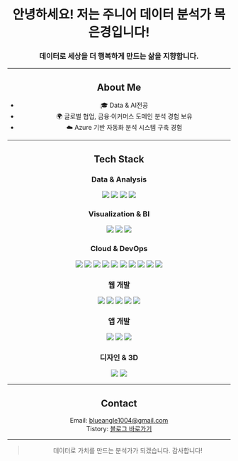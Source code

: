 <!-- README.md -->
<div align="center">
  
<h1 align="center">안녕하세요! 저는 주니어 데이터 분석가 목은경입니다!</h1>
<h3 align="center">데이터로 세상을 더 행복하게 만드는 삶을 지향합니다.</h3>

---

##  About Me

- 🎓 Data & AI전공
- 🌍 글로벌 협업, 금융·이커머스 도메인 분석 경험 보유  
- ☁️ Azure 기반 자동화 분석 시스템 구축 경험  

---

##  Tech Stack

###  Data & Analysis  
<p>
  <img src="https://img.shields.io/badge/Python-3776AB?style=for-the-badge&logo=python&logoColor=white"/>
  <img src="https://img.shields.io/badge/Pandas-150458?style=for-the-badge&logo=pandas&logoColor=white"/>
  <img src="https://img.shields.io/badge/Numpy-013243?style=for-the-badge&logo=numpy&logoColor=white"/>
  <img src="https://img.shields.io/badge/SQL-003B57?style=for-the-badge&logo=postgresql&logoColor=white"/>
</p>

###  Visualization & BI  
<p>
  <img src="https://img.shields.io/badge/PowerBI-F2C811?style=for-the-badge&logo=powerbi&logoColor=black"/>
  <img src="https://img.shields.io/badge/Matplotlib-11557C?style=for-the-badge&logo=matplotlib&logoColor=white"/>
  <img src="https://img.shields.io/badge/Seaborn-76B900?style=for-the-badge"/>
</p>

###  Cloud & DevOps  
<p>
  <img src="https://img.shields.io/badge/Azure-0078D4?style=for-the-badge&logo=microsoftazure&logoColor=white"/>
  <img src="https://img.shields.io/badge/Data%20Factory-0078D4?style=for-the-badge&logo=microsoftazure&logoColor=white"/>
  <img src="https://img.shields.io/badge/Stream%20Analytics-0078D4?style=for-the-badge&logo=azuredataexplorer&logoColor=white"/>
  <img src="https://img.shields.io/badge/Azure%20SQL-0089D6?style=for-the-badge&logo=microsoftsqlserver&logoColor=white"/>
  <img src="https://img.shields.io/badge/Blob%20Storage-0072C6?style=for-the-badge&logo=microsoft&logoColor=white"/>
  <img src="https://img.shields.io/badge/Azure%20Functions-0062AD?style=for-the-badge&logo=azurefunctions&logoColor=white"/>
  <img src="https://img.shields.io/badge/OpenAI%20(Azure)-000000?style=for-the-badge&logo=openai&logoColor=white"/>
  <img src="https://img.shields.io/badge/AI%20Search-0078D4?style=for-the-badge&logo=searchengineland&logoColor=white"/>
  <img src="https://img.shields.io/badge/Databricks-EF3E3E?style=for-the-badge&logo=databricks&logoColor=white"/>
  <img src="https://img.shields.io/badge/Fabric-742774?style=for-the-badge&logo=microsoft&logoColor=white"/>
</p>

###  웹 개발
<p>
  <img src="https://img.shields.io/badge/HTML5-E34F26?style=for-the-badge&logo=html5&logoColor=white"/>
  <img src="https://img.shields.io/badge/CSS3-1572B6?style=for-the-badge&logo=css3&logoColor=white"/>
  <img src="https://img.shields.io/badge/JavaScript-F7DF1E?style=for-the-badge&logo=javascript&logoColor=black"/>
  <img src="https://img.shields.io/badge/React-61DAFB?style=for-the-badge&logo=react&logoColor=black"/>
  <img src="https://img.shields.io/badge/Flask-000000?style=for-the-badge&logo=flask&logoColor=white"/>
</p>

###  앱 개발
<p>
  <img src="https://img.shields.io/badge/Android-3DDC84?style=for-the-badge&logo=android&logoColor=white"/>
  <img src="https://img.shields.io/badge/Java-007396?style=for-the-badge&logo=openjdk&logoColor=white"/>
  <img src="https://img.shields.io/badge/Kotlin-7F52FF?style=for-the-badge&logo=kotlin&logoColor=white"/>
</p>

###  디자인 & 3D
<p>
  <img src="https://img.shields.io/badge/3ds%20Max-003A6D?style=for-the-badge&logo=autodesk&logoColor=white"/>
  <img src="https://img.shields.io/badge/Figma-F24E1E?style=for-the-badge&logo=figma&logoColor=white"/>
</p>

---

##  Contact

  Email: blueangle1004@gmail.com  
  Tistory: [블로그 바로가기](https://star-ccomputer-go.tistory.com/)

---

> 데이터로 가치를 만드는 분석가가 되겠습니다. 감사합니다!
